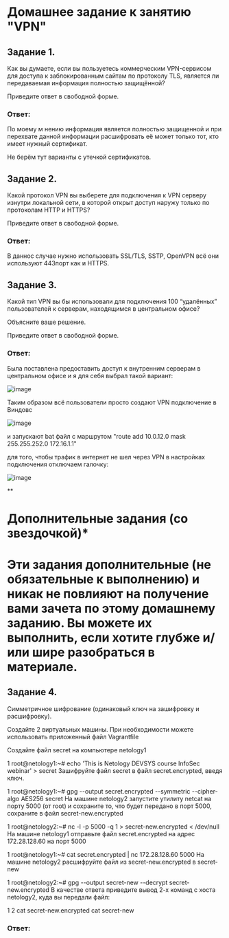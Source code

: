 # Домашнее задание к занятию "VPN"

## Задание 1.

Как вы думаете, если вы пользуетесь коммерческим VPN-сервисом для доступа к заблокированным сайтам по протоколу TLS, является ли передаваемая информация полностью защищённой?

Приведите ответ в свободной форме.


### Ответ: 

По моему м нению информация является полностью защищенной и при перехвате данной информации расшифровать её может только тот, кто имеет нужный сертификат.

Не берём тут варианты с утечкой сертификатов.


## Задание 2.

Какой протокол VPN вы выберете для подключения к VPN серверу изнутри локальной сети, в которой открыт доступ наружу только по протоколам HTTP и HTTPS?

Приведите ответ в свободной форме.

### Ответ: 

В даннос случае нужно использовать SSL/TLS, SSTP, OpenVPN всё они используют 443порт как и HTTPS.



## Задание 3.

Какой тип VPN вы бы использовали для подключения 100 “удалённых” пользователей к серверам, находящимся в центральном офисе?

Объясните ваше решение.

Приведите ответ в свободной форме.

### Ответ: 

Была поставлена предоставить доступ к внутренним серверам в центральном офисе и я для себя выбрал такой вариант:

![image](https://user-images.githubusercontent.com/121933872/220867464-e9a42ad8-7713-432d-988c-4d95e3ab098a.png)

Таким образом всё пользователи просто создают VPN подключение в Виндовс 

![image](https://user-images.githubusercontent.com/121933872/220868833-843fab9a-2c54-43a1-8aa2-f23a39a1af7c.png)

и запускают bat файл с маршрутом "route add 10.0.12.0 mask 255.255.252.0 172.16.1.1"

для того, чтобы трафик в интернет не шел через VPN в настройках подключения отключаем галочку:

![image](https://user-images.githubusercontent.com/121933872/220869957-6e885f42-53f0-449a-9725-2867b49ce2cc.png)



**

# Дополнительные задания (со звездочкой)*

# Эти задания дополнительные (не обязательные к выполнению) и никак не повлияют на получение вами зачета по этому домашнему заданию. Вы можете их выполнить, если хотите глубже и/или шире разобраться в материале.

## Задание 4.

Симметричное шифрование (одинаковый ключ на зашифровку и расшифровку).

Создайте 2 виртуальных машины. При необходимости можете использовать приложенный файл Vagrantfile

Создайте файл secret на компьютере netology1

1
root@netology1:~# echo 'This is Netology DEVSYS course InfoSec webinar' > secret
Зашифруйте файл secret в файл secret.encrypted, введя ключ.

1
root@netology1:~# gpg --output secret.encrypted --symmetric --cipher-algo AES256 secret
На машине netology2 запустите утилиту netcat на порту 5000 (от root) и сохраните то, что будет передано в порт 5000, сохраните в файл secret-new.encrypted

1
root@netology2:~# nc -l -p 5000 -q 1 > secret-new.encrypted < /dev/null
На машине netology1 отправьте файл secret.encrypted на адрес 172.28.128.60 на порт 5000

1
root@netology1:~# cat secret.encrypted | nc 172.28.128.60 5000
На машине netology2 расшифруйте файл из secret-new.encrypted в secret-new

1
root@netology2:~# gpg --output secret-new --decrypt secret-new.encrypted
В качестве ответа приведите вывод 2-х команд с хоста netology2, куда вы передали файл:

1
2
cat secret-new.encrypted
cat secret-new

### Ответ: 

